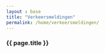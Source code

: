```yaml
---
layout : base
title: "Verkeersmeldingen"
permalink: /home/verkeersmeldingen/
---
```




<div class="container">
        <div class="row">
                <div class="col-xs-12 block_top wrapper_3">
                        <h3 class="text-center white padding-block">{{ page.title }}</h3>
                </div>
        </div>
        <section class="sidebar">
                        <div class="loader"></div>
        </section> 
        <section>
                <div class="row">
                        <div class="col-xs-12 block_bottom wrapper_2">
                        </div>
                </div>
        </section>
</div>